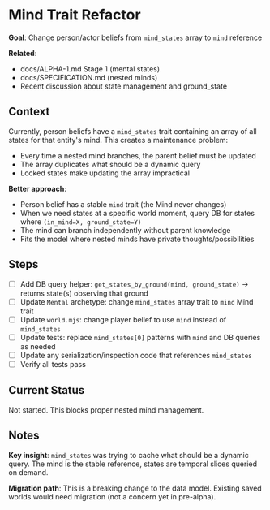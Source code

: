 # Mind Trait Refactor

**Goal**: Change person/actor beliefs from `mind_states` array to `mind` reference

**Related**:
- docs/ALPHA-1.md Stage 1 (mental states)
- docs/SPECIFICATION.md (nested minds)
- Recent discussion about state management and ground_state

## Context

Currently, person beliefs have a `mind_states` trait containing an array of all states for that entity's mind. This creates a maintenance problem:
- Every time a nested mind branches, the parent belief must be updated
- The array duplicates what should be a dynamic query
- Locked states make updating the array impractical

**Better approach**:
- Person belief has a stable `mind` trait (the Mind never changes)
- When we need states at a specific world moment, query DB for states where `(in_mind=X, ground_state=Y)`
- The mind can branch independently without parent knowledge
- Fits the model where nested minds have private thoughts/possibilities

## Steps

- [ ] Add DB query helper: `get_states_by_ground(mind, ground_state)` → returns state(s) observing that ground
- [ ] Update `Mental` archetype: change `mind_states` array trait to `mind` Mind trait
- [ ] Update `world.mjs`: change player belief to use `mind` instead of `mind_states`
- [ ] Update tests: replace `mind_states[0]` patterns with `mind` and DB queries as needed
- [ ] Update any serialization/inspection code that references `mind_states`
- [ ] Verify all tests pass

## Current Status

Not started. This blocks proper nested mind management.

## Notes

**Key insight**: `mind_states` was trying to cache what should be a dynamic query. The mind is the stable reference, states are temporal slices queried on demand.

**Migration path**: This is a breaking change to the data model. Existing saved worlds would need migration (not a concern yet in pre-alpha).

